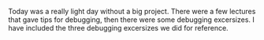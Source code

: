 Today was a really light day without a big project. There were a few lectures that gave tips for debugging, then there were some debugging excersizes. I have included the three debugging excersizes we did for reference.